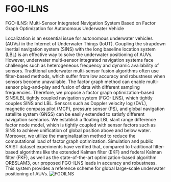 # FGO-ILNS
FGO-ILNS: Multi-Sensor Integrated Navigation System Based on Factor Graph Optimization for Autonomous Underwater Vehicle

Localization is an essential issue for autonomous
underwater vehicles (AUVs) in the Internet of Underwater Things
(IoUT). Coupling the strapdown inertial navigation system (SINS)
with the long baseline location system (LBL) is an effective way to
solve the underwater positioning of AUVs. However, underwater
multi-sensor integrated navigation systems face challenges such as
heterogeneous frequency and dynamic availability of sensors.
Traditional underwater multi-sensor fusion algorithms often use
filter-based methods, which suffer from low accuracy and
robustness when sensors become unavailable. The factor graph
method can enable multi-sensor plug-and-play and fusion of data
with different sampling frequencies. Therefore, we propose a
factor graph optimization-based SINS/LBL tightly coupled
navigation system (FGO-ILNS), which tightly couples SINS and
LBL. Sensors such as Doppler velocity log (DVL), magnetic
compass pilot (MCP), pressure sensor (PS), and global navigation
satellite system (GNSS) can be easily extended to satisfy different
navigation scenarios. We establish a floating LBL slant range
difference factor node model, which is tightly coupled with sensor
factors such as SINS to achieve unification of global position above
and below water. Moreover, we utilize the marginalization method
to reduce the computational load of factor graph optimization.
Simulation and public KAIST dataset experiments have verified
that, compared to traditional filter-based algorithms like the
extended Kalman filter (EKF) and federal Kalman filter (FKF), as
well as the state-of-the-art optimization-based algorithm ORBSLAM3, our proposed FGO-ILNS leads in accuracy and
robustness. This system provides a reference scheme for global
large-scale underwater positioning of AUVs.
![FGOILNS](https://github.com/JiangboSong251/FGO-ILNS/blob/main/FGOILNS.png)
